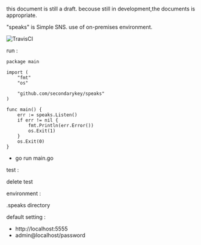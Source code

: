 this document is still a draft.
becouse still in development,the documents is appropriate.

"speaks" is Simple SNS.
use of on-premises environment.

![TravisCI](https://travis-ci.org/secondarykey/speaks.svg?branch=master)

run :

```
package main

import (
    "fmt"
    "os"

    "github.com/secondarykey/speaks"
)

func main() {
    err := speaks.Listen()
    if err != nil {
        fmt.Println(err.Error())
        os.Exit(1)
    }
    os.Exit(0)
}
```

- go run main.go

test :

delete test

environment :

  .speaks directory


default setting :

- http://localhost:5555
- admin@localhost/password
